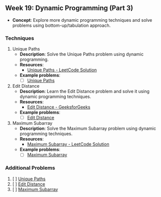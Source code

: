## Week 19: Dynamic Programming (Part 3)

- **Concept**: Explore more dynamic programming techniques and solve problems using bottom-up/tabulation approach.

### Techniques

1. Unique Paths
   - **Description**: Solve the Unique Paths problem using dynamic programming.
   - **Resources**:
     - [Unique Paths - LeetCode Solution](https://leetcode.com/problems/unique-paths/solution/)
   - **Example problems**:
     - [ ] [Unique Paths](https://leetcode.com/problems/unique-paths/)

2. Edit Distance
   - **Description**: Learn the Edit Distance problem and solve it using dynamic programming techniques.
   - **Resources**:
     - [Edit Distance - GeeksforGeeks](https://www.geeksforgeeks.org/edit-distance-dp-5/)
   - **Example problems**:
     - [ ] [Edit Distance](https://leetcode.com/problems/edit-distance/)

3. Maximum Subarray
   - **Description**: Solve the Maximum Subarray problem using dynamic programming techniques.
   - **Resources**:
     - [Maximum Subarray - LeetCode Solution](https://leetcode.com/problems/maximum-subarray/solution/)
   - **Example problems**:
     - [ ] [Maximum Subarray](https://leetcode.com/problems/maximum-subarray/)

### Additional Problems

1. [ ] [Unique Paths](https://leetcode.com/problems/unique-paths/)
2. [ ] [Edit Distance](https://leetcode.com/problems/edit-distance/)
3. [ ] [Maximum Subarray](https://leetcode.com/problems/maximum-subarray/)

